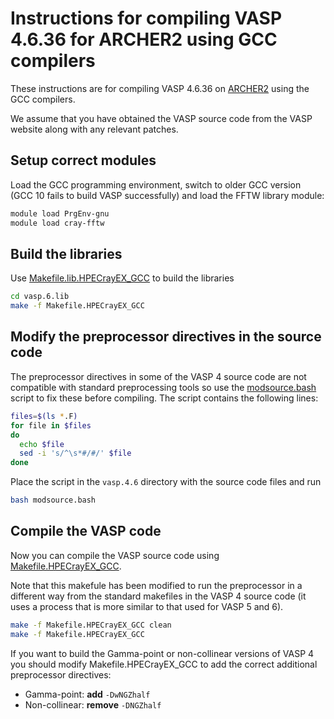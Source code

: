 Instructions for compiling VASP 4.6.36 for ARCHER2 using GCC compilers
======================================================================

These instructions are for compiling VASP 4.6.36 on [ARCHER2](https://www.archer2.ac.uk)
using the GCC compilers.

We assume that you have obtained the VASP source code from the VASP website along
with any relevant patches.

Setup correct modules
---------------------

Load the GCC programming environment, switch to older GCC version (GCC 10 fails to build
VASP successfully) and load the FFTW library module:

```bash
module load PrgEnv-gnu
module load cray-fftw
```

Build the libraries
-------------------

Use [Makefile.lib.HPECrayEX_GCC](Makefile.lib.HPECrayEX_GCC) to build the libraries

```bash
cd vasp.6.lib
make -f Makefile.HPECrayEX_GCC
```

Modify the preprocessor directives in the source code
-----------------------------------------------------

The preprocessor directives in some of the VASP 4 source code are not compatible
with standard preprocessing tools so use the [modsource.bash](modsource.bash) script
to fix these before compiling. The script contains the following lines:

```bash
files=$(ls *.F)
for file in $files
do
  echo $file
  sed -i 's/^\s*#/#/' $file
done
```

Place the script in the `vasp.4.6` directory with the source code files and run

```bash
bash modsource.bash
```

Compile the VASP code
---------------------

Now you can compile the VASP source code using [Makefile.HPECrayEX_GCC](Makefile.HPECrayEX_GCC).

Note that this makefule has been modified to run the preprocessor in a different
way from the standard makefiles in the VASP 4 source code (it uses a process that is more
similar to that used for VASP 5 and 6).

```bash
make -f Makefile.HPECrayEX_GCC clean
make -f Makefile.HPECrayEX_GCC
```

If you want to build the Gamma-point or non-collinear versions of VASP 4 you should
modify Makefile.HPECrayEX_GCC to add the correct additional preprocessor directives:

 - Gamma-point: **add** `-DwNGZhalf`
 - Non-collinear: **remove** `-DNGZhalf`



